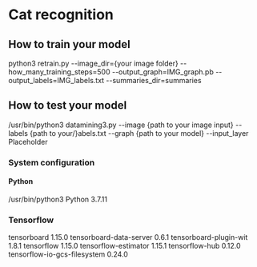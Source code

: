 # Cat recognition

## How to train your model
python3 retrain.py --image_dir={your image folder} --how_many_training_steps=500 --output_graph=IMG_graph.pb --output_labels=IMG_labels.txt --summaries_dir=summaries

## How to test your model
/usr/bin/python3 datamining3.py --image {path to your image input} --labels {path to your/}abels.txt --graph {path to your model} --input_layer Placeholder

### System configuration
#### Python
/usr/bin/python3
Python 3.7.11

### Tensorflow
tensorboard                  1.15.0
tensorboard-data-server      0.6.1
tensorboard-plugin-wit       1.8.1
tensorflow                   1.15.0
tensorflow-estimator         1.15.1
tensorflow-hub               0.12.0
tensorflow-io-gcs-filesystem 0.24.0
